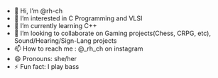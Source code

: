 - 👋 Hi, I’m @rh-ch
- 👀 I’m interested in C Programming and VLSI
- 🌱 I’m currently learning C++
- 💞️ I’m looking to collaborate on Gaming projects(Chess, CRPG, etc), Sound/Hearing/Sign-Lang projects
- 📫 How to reach me : @_rh_ch on instagram
- 😄 Pronouns: she/her
- ⚡ Fun fact: I play bass

<!---
rh-ch/rh-ch is a ✨ special ✨ repository because its `README.md` (this file) appears on your GitHub profile.
You can click the Preview link to take a look at your changes.
--->
